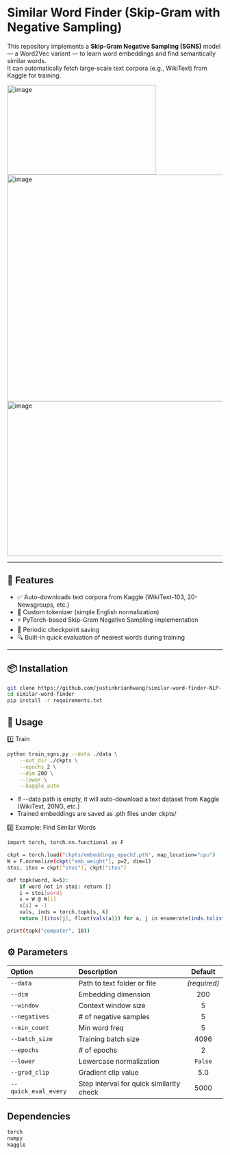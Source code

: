 # Similar Word Finder (Skip-Gram with Negative Sampling)

This repository implements a **Skip-Gram Negative Sampling (SGNS)** model — a Word2Vec variant — to learn word embeddings and find semantically similar words.  
It can automatically fetch large-scale text corpora (e.g., WikiText) from Kaggle for training.

<img width="348" height="209" alt="image" src="https://github.com/user-attachments/assets/591face9-427b-48a2-bedb-bb142b28c665" />

<img width="561" height="528" alt="image" src="https://github.com/user-attachments/assets/37747a1d-e81b-473b-829b-449ebb7bc908" />

<img width="717" height="361" alt="image" src="https://github.com/user-attachments/assets/0ba328e6-f57e-47e4-9908-97ea768f1435" />


---

## 🚀 Features
- ✅ Auto-downloads text corpora from Kaggle (WikiText-103, 20-Newsgroups, etc.)
- 🧠 Custom tokenizer (simple English normalization)
- ⚡ PyTorch-based Skip-Gram Negative Sampling implementation
- 💾 Periodic checkpoint saving
- 🔍 Built-in quick evaluation of nearest words during training

---

## 📦 Installation
```bash
git clone https://github.com/justinbrianhwang/similar-word-finder-NLP-.git
cd similar-word-finder
pip install -r requirements.txt
```

## 🧮 Usage
1️⃣ Train

```bash
python train_sgns.py --data ./data \
    --out_dir ./ckpts \
    --epochs 2 \
    --dim 200 \
    --lower \
    --kaggle_auto
```

- If --data path is empty, it will auto-download a text dataset from Kaggle (WikiText, 20NG, etc.)
- Trained embeddings are saved as .pth files under ckpts/

2️⃣ Example: Find Similar Words
```bash
import torch, torch.nn.functional as F

ckpt = torch.load("ckpts/embeddings_epoch2.pth", map_location="cpu")
W = F.normalize(ckpt["emb_weight"], p=2, dim=1)
stoi, itos = ckpt["stoi"], ckpt["itos"]

def topk(word, k=5):
    if word not in stoi: return []
    i = stoi[word]
    s = W @ W[i]
    s[i] = -1
    vals, inds = torch.topk(s, k)
    return [(itos[j], float(vals[a])) for a, j in enumerate(inds.tolist())]

print(topk("computer", 10))
```

## ⚙️ Parameters
| Option               | Description                              |    Default   |
| :------------------- | :--------------------------------------- | :----------: |
| `--data`             | Path to text folder or file              | *(required)* |
| `--dim`              | Embedding dimension                      |      200     |
| `--window`           | Context window size                      |       5      |
| `--negatives`        | # of negative samples                    |       5      |
| `--min_count`        | Min word freq                            |       5      |
| `--batch_size`       | Training batch size                      |     4096     |
| `--epochs`           | # of epochs                              |       2      |
| `--lower`            | Lowercase normalization                  |    `False`   |
| `--grad_clip`        | Gradient clip value                      |      5.0     |
| `--quick_eval_every` | Step interval for quick similarity check |     5000     |

## Dependencies
```txt
torch
numpy
kaggle
```






